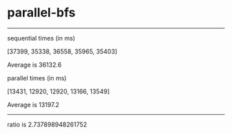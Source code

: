 # parallel-bfs

---

sequential times (in ms)

[37399, 35338, 36558, 35965, 35403]

Average is 36132.6

parallel times (in ms)

[13431, 12920, 12920, 13166, 13549]

Average is 13197.2


---

ratio is 2.737898948261752
